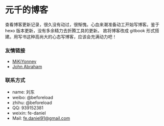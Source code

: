 元千的博客
=========

查看博客更新记录，很久没有动过，很惭愧。心血来潮准备动工开始写博客。鉴于 hexo 版本更新，没有多余精力去折腾工具的更新。
故将博客改成 gitbook 形式搭建。用写书这种高尚大的心态写博客，应该会充满动力吧！

### 友情链接

* [MiKiYonney](http://mikiyonney.github.io/)
* [John Abraham](http://hongqi.github.io/)

### 联系方式

- name: 刘东
- weibo: @beforeload
- zhihu: @beforeload
- QQ: 939152381
- weixin: fe-daniel
- Mail: fe.daniel91@gmail.com
